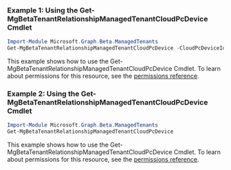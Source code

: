 ### Example 1: Using the Get-MgBetaTenantRelationshipManagedTenantCloudPcDevice Cmdlet
```powershell
Import-Module Microsoft.Graph.Beta.ManagedTenants
Get-MgBetaTenantRelationshipManagedTenantCloudPcDevice -CloudPcDeviceId $cloudPcDeviceId
```
This example shows how to use the Get-MgBetaTenantRelationshipManagedTenantCloudPcDevice Cmdlet.
To learn about permissions for this resource, see the [permissions reference](/graph/permissions-reference).
### Example 2: Using the Get-MgBetaTenantRelationshipManagedTenantCloudPcDevice Cmdlet
```powershell
Import-Module Microsoft.Graph.Beta.ManagedTenants
Get-MgBetaTenantRelationshipManagedTenantCloudPcDevice
```
This example shows how to use the Get-MgBetaTenantRelationshipManagedTenantCloudPcDevice Cmdlet.
To learn about permissions for this resource, see the [permissions reference](/graph/permissions-reference).
